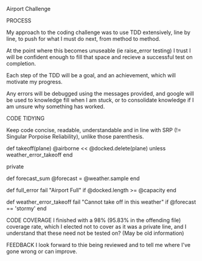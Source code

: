 Airport Challenge

PROCESS

My approach to the coding challenge was to use TDD extensively, line by line, to push for what I must do next, from method to method.

At the point where this becomes unuseable (ie raise_error testing) I trust I will be confident enough to fill that space and recieve a successful test on completion.

Each step of the TDD will be a goal, and an achievement, which will motivate my progress.

Any errors will be debugged using the messages provided, and google will be used to knowledge fill when I am stuck, or to consolidate knowledge if I am unsure why something has worked.

CODE TIDYING

Keep code concise, readable, understandable and in line with SRP (!= Singular Porpoise Reliability), unlike those parenthesis.

def takeoff(plane)
    @airborne << @docked.delete(plane) unless weather_error_takeoff
  end

  private

  def forecast_sum
    @forecast = @weather.sample
  end

  def full_error
    fail "Airport Full" if @docked.length >= @capacity 
  end

  def weather_error_takeoff
    fail "Cannot take off in this weather" if @forecast == 'stormy'
  end

CODE COVERAGE
I finished with a 98% (95.83% in the offending file) coverage rate, which I elected not to cover as it was a private line, and I understand that these need not be tested on?
(May be old information)

FEEDBACK
I look forward to thie being reviewed and to tell me where I've gone wrong or can improve. 